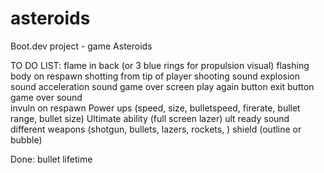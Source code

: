 # asteroids
Boot.dev project - game Asteroids

TO DO LIST:
    flame in back (or 3 blue rings for propulsion visual)
    flashing body on respawn
    shotting from tip of player
    shooting sound
    explosion sound
    acceleration sound
    game over screen
    play again button
    exit button
    game over sound    
    invuln on respawn
    Power ups (speed, size, bulletspeed, firerate, bullet range, bullet size)
    Ultimate ability (full screen lazer)
    ult ready sound 
    different weapons (shotgun, bullets, lazers, rockets, )
    shield (outline or bubble)

Done:
    bullet lifetime

    
